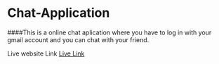 # Chat-Application

####This is a online chat aplication where you have to log in with your gmail account and you can chat with your friend. 

Live website Link [Live Link](https://instantchat-app.web.app/)
